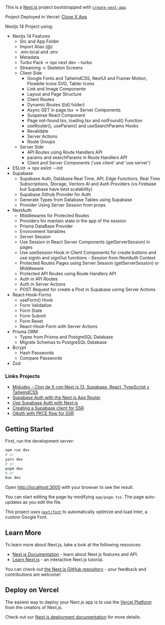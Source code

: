 This is a [Next.js](https://nextjs.org/) project bootstrapped with [`create-next-app`](https://github.com/vercel/next.js/tree/canary/packages/create-next-app).

Project Deployed in Vercel: [Clone X App](https://nextjs14-clonex-supabase-midudev.vercel.app/)

Nextjs 14 Project using:

- Nextjs 14 Features
  - Src and App Folder
  - Import Alias (@)
  - .env.local and .env
  - Metadata
  - Turbo Pack -> npx next dev --turbo
  - Streaming -> Skeleton Screens
  - Client Side
    - Google Fonts and TailwindCSS, NextUI and Framer Motion, Flowbite Icons SVG, Tabler Icons
    - Link and Image Componente
    - Layout and Page Structure
    - Client Routes
    - Dynamic Routes ([id] folder)
    - Async GET in page.tsx -> Server Components
    - Suspense React Component
    - Page not-found.tsx, loading.tsx and notFound() Function
    - useRouter(), useParam() and useSearchParams Hooks
    - Revalidate
    - Server Actions
    - Route Groups
  - Server Side
    - API Routes using Route Handlers API
    - params and searchParams in Route Handlers API
    - Client and Server Components ('use client' and 'use server')
- ESLint -> npx eslint --init
- Supabase
  - Supabase Auth, Database Real Time, API, Edge Functions, Real Time Subscriptions, Storage, Vectors AI and Auth Providers (vs Firebase but Supabase have best scalability)
  - Supabase Github Provider for Auth
  - Generate Types from Database Tables using Supabase
  - Provider Using Server Session from props
- NextAuth
  - Middlewares for Protected Routes
  - Providers for mantain state in the app of the session
  - Prisma DataBase Provider
  - Environment Variables
  - Server Session
  - Use Session in React Server Components (getServerSession) in pages
  - Use useSession Hook in Client Components for create buttons and use signIn and signOut functions - Session from NextAuth Context
  - Protected Routes Pages using Server Session (getServerSession) or Middleware
  - Protected API Routes using Route Handlers API
  - Auth in API Routes
  - Auth in Server Actions
  - POST Request for create a Post in Supabase usimg Server Actions
- React-Hook-Forms
  - useForm() Hook
  - Form Validation
  - Form State
  - Form Submit
  - Form Reset
  - React-Hook-Form with Server Actions
- Prisma ORM
  - Types from Prisma and PostgreSQL Database
  - Migrate Schemas to PostgreSQL Database
- Bcrypt
  - Hash Passwords
  - Compare Passwords
- Zod

### Links Projects

- [Midudev - Clon de X con Next.js 13, Supabase, React, TypeScript y TailwindCSS](https://www.youtube.com/watch?v=V_kD2q_aoy8)
- [Supabase Auth with the Next.js App Router](https://supabase.com/docs/guides/auth/auth-helpers/nextjs?language=ts)
- [Use Supabase Auth with Next.js](https://supabase.com/docs/guides/auth/quickstarts/nextjs)
- [Creating a Supabase client for SSR](https://supabase.com/docs/guides/auth/server-side/creating-a-client?environment=client-component)
- [OAuth with PKCE flow for SSR](https://supabase.com/docs/guides/auth/server-side/oauth-with-pkce-flow-for-ssr)

## Getting Started

First, run the development server:

```bash
npm run dev
# or
yarn dev
# or
pnpm dev
# or
bun dev
```

Open [http://localhost:3000](http://localhost:3000) with your browser to see the result.

You can start editing the page by modifying `app/page.tsx`. The page auto-updates as you edit the file.

This project uses [`next/font`](https://nextjs.org/docs/basic-features/font-optimization) to automatically optimize and load Inter, a custom Google Font.

## Learn More

To learn more about Next.js, take a look at the following resources:

- [Next.js Documentation](https://nextjs.org/docs) - learn about Next.js features and API.
- [Learn Next.js](https://nextjs.org/learn) - an interactive Next.js tutorial.

You can check out [the Next.js GitHub repository](https://github.com/vercel/next.js/) - your feedback and contributions are welcome!

## Deploy on Vercel

The easiest way to deploy your Next.js app is to use the [Vercel Platform](https://vercel.com/new?utm_medium=default-template&filter=next.js&utm_source=create-next-app&utm_campaign=create-next-app-readme) from the creators of Next.js.

Check out our [Next.js deployment documentation](https://nextjs.org/docs/deployment) for more details.
